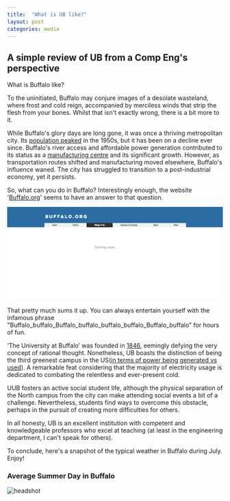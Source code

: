 ```yaml
---
title:  "What is UB like?"
layout: post
categories: media
---
```


## A simple review of UB from a Comp Eng's perspective

What is Buffalo like?

To the uninitiated, Buffalo may conjure images of a desolate wasteland, where frost and cold reign, accompanied by merciless winds that strip the flesh from your bones. Whilst that isn't exactly wrong, there is a bit more to it.

While Buffalo's glory days are long gone, it was once a thriving metropolitan city. Its [population peaked][census] in the 1950s, but it has been on a decline ever since. Buffalo's river access and affordable power generation contributed to its status as a [manufacturing centre][man] and its significant growth. However, as transportation routes shifted and manufacturing moved elsewhere, Buffalo's influence waned. The city has struggled to transition to a post-industrial economy, yet it persists.

So, what can you do in Buffalo? Interestingly enough, the website '[Buffalo.org][buff]' seems to have an answer to that question.

![todo](/assets/images/todo.png)

That pretty much sums it up. You can always entertain yourself with the infamous phrase "Buffalo_buffalo_Buffalo_buffalo_buffalo_buffalo_Buffalo_buffalo" for hours of fun.

‘The University at Buffalo’ was founded in [1846][ub], eemingly defying the very concept of rational thought. Nonetheless, UB boasts the distinction of being the third greenest campus in the US([in terms of power being generated vs used][green]). A remarkable feat considering that the majority of electricity usage is dedicated to combating the relentless and ever-present cold.

UUB fosters an active social student life, although the physical separation of the North campus from the city can make attending social events a bit of a challenge. Nevertheless, students find ways to overcome this obstacle, perhaps in the pursuit of creating more difficulties for others.

In all honesty, UB is an excellent institution with competent and knowledgeable professors who excel at teaching (at least in the engineering department, I can't speak for others).

To conclude, here's a snapshot of the typical weather in Buffalo during July. Enjoy!


### Average Summer Day in Buffalo
![headshot](/assets/images/IMG_0177.png)


[census]: https://web.archive.org/web/20070314031958/http://www.census.gov/population/www/documentation/twps0027.html
[man]: https://web.archive.org/web/20110926220745/http://www.buffalonian.com/history/industry/mayors/Kelly.htm
[buff]: https://www.buffalo.org/
[ub]: https://www.buffalo.edu/home/ub_at_a_glance.html
[green]: https://solarpower.guide/solar-energy-insights/universities-most-green-energy
